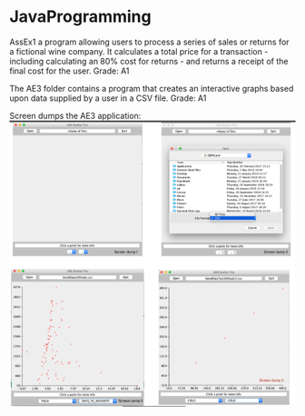 # JavaProgramming



AssEx1 a program allowing users to process a series of sales or returns for a fictional wine company. It calculates a total price for a transaction - including calculating an 80% cost for returns - and returns a receipt of the final cost for the user. Grade: A1


The AE3 folder contains a program that creates an interactive graphs based upon data supplied by a user in a CSV file. Grade: A1

Screen dumps the AE3 application:
![](images/ae3ss.png)
